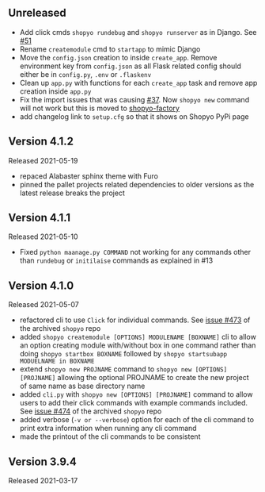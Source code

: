 ## Unreleased

* Add click cmds `shopyo rundebug` and `shopyo runserver` as in Django. See [#51](https://github.com/shopyo/shopyo/issues/51)
* Rename `createmodule` cmd to `startapp` to mimic Django
* Move the `config.json` creation to inside `create_app`. Remove environment key from `config.json` as all Flask related config should either be in `config.py`, `.env` or `.flaskenv`
* Clean up `app.py` with functions for each `create_app` task and remove app creation inside `app.py`
* Fix the import issues that was causing [#37](https://github.com/shopyo/shopyo/issues/37). Now `shopyo new` command will not work but this is moved to [shopyo-factory](https://github.com/shopyo/shopyo-factory)
* add changelog link to `setup.cfg` so that it shows on Shopyo PyPi page

## Version 4.1.2

Released 2021-05-19

* repaced Alabaster sphinx theme with Furo
* pinned the pallet projects related dependencies to older versions as the latest release breaks the project

## Version 4.1.1

Released 2021-05-10

* Fixed `python maanage.py COMMAND` not working for any commands other than `rundebug` or `initilaise` commands as explained in #13

## Version 4.1.0

Released 2021-05-07

* refactored cli to use `Click` for individual commands. See [issue #473](https://github.com/Abdur-rahmaanJ/shopyo/issues/473) of the archived `shopyo` repo
* added `shopyo createmodule [OPTIONS] MODULENAME [BOXNAME]` cli to allow an option creating module with/without box in one command rather than doing `shopyo startbox BOXNAME` followed by `shopyo startsubapp MODUELNAME in BOXNAME`
* extend `shopyo new PROJNAME` command to `shopyo new [OPTIONS] [PROJNAME]` allowing the optional PROJNAME to create
the new project of same name as base directory name
* added `cli.py` with `shopyo new [OPTIONS] [PROJNAME]` command to allow users to add their click commands with example commands included. See [issue #474](https://github.com/Abdur-rahmaanJ/shopyo/issues/474) of the archived `shopyo` repo
* added verbose (`-v or --verbose`) option for each of the cli command to print extra information when running
any cli command
* made the printout of the cli commands to be consistent

## Version 3.9.4

Released 2021-03-17
